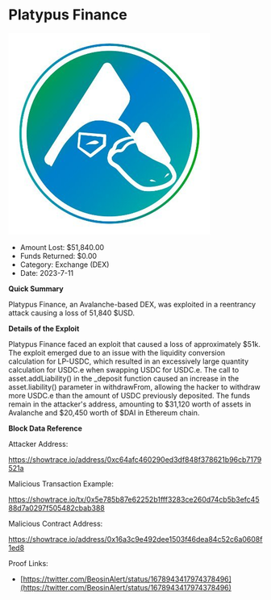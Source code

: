 # Platypus Finance
![Platypus Finance](/rektimages/Platypus-Finance.png)
- Amount Lost: $51,840.00
- Funds Returned: $0.00
- Category: Exchange (DEX)
- Date: 2023-7-11

**Quick Summary**

Platypus Finance, an Avalanche-based DEX, was exploited in a reentrancy attack causing a loss of 51,840 $USD.

  


 **Details of the Exploit**

Platypus Finance faced an exploit that caused a loss of approximately $51k. The exploit emerged due to an issue with the liquidity conversion calculation for LP-USDC, which resulted in an excessively large quantity calculation for USDC.e when swapping USDC for USDC.e. The call to asset.addLiability() in the _deposit function caused an increase in the asset.liability() parameter in withdrawFrom, allowing the hacker to withdraw more USDC.e than the amount of USDC previously deposited. The funds remain in the attacker's address, amounting to $31,120 worth of assets in Avalanche and $20,450 worth of $DAI in Ethereum chain.

  


 **Block Data Reference**

Attacker Address:

https://showtrace.io/address/0xc64afc460290ed3df848f378621b96cb7179521a

  


Malicious Transaction Example:

https://showtrace.io/tx/0x5e785b87e62252b1fff3283ce260d74cb5b3efc4588d7a0297f505482cbab388

  


Malicious Contract Address:

https://showtrace.io/address/0x16a3c9e492dee1503f46dea84c52c6a0608f1ed8


Proof Links:
- [https://twitter.com/BeosinAlert/status/1678943417974378496](https://twitter.com/BeosinAlert/status/1678943417974378496)


